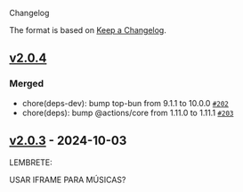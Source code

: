 Changelog

The format is based on [Keep a Changelog](https://keepachangelog.com/en/1.0.0/).

## [v2.0.4](https://github.com/bcomnes/deploy-to-neocities/compare/v2.0.3...v2.0.4)

### Merged

- chore(deps-dev): bump top-bun from 9.1.1 to 10.0.0 [`#202`](https://github.com/bcomnes/deploy-to-neocities/pull/202)
- chore(deps): bump @actions/core from 1.11.0 to 1.11.1 [`#203`](https://github.com/bcomnes/deploy-to-neocities/pull/203)

## [v2.0.3](https://github.com/bcomnes/deploy-to-neocities/compare/v2.0.2...v2.0.3) - 2024-10-03

LEMBRETE:

USAR IFRAME PARA MÚSICAS?

<iframe height="0" src="https://www.youtube.com/embed/3b_QG1JkLyk?autoplay=1&loop=1&muted=1" frameborder="0" allow="accelerometer; autoplay; encrypted-media; gyroscope; picture-in-picture" allowfullscreen="" data-ruffle-polyfilled=""></iframe>